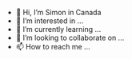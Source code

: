 - 👋 Hi, I’m Simon in Canada
- 👀 I’m interested in ...
- 🌱 I’m currently learning ...
- 💞️ I’m looking to collaborate on ...
- 📫 How to reach me ...

<!---
simonits/simonits is a ✨ special ✨ repository because its `README.md` (this file) appears on your GitHub profile.
You can click the Preview link to take a look at your changes.
--->
